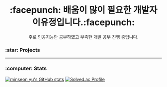 <h1 align="center" >:facepunch: 배움이 많이 필요한 개발자 이유정입니다.:facepunch:</h1>
<div align="center"> 주로 인공지능만 공부하였고 부족한 개발 공부 진행 중입니다.</div>
<h3>:star: Projects</h3>
<style bold>[ 2024.09.06 ~ 2024.12.05 ]</style>
<hr>

<h3>:computer: Stats</h3>




[![minseon yu's GitHub stats](https://github-readme-stats.vercel.app/api?username=zlwmxkdla)](https://github.com/zlwmxkdla/github-readme-stats)
[![Solved.ac Profile](http://mazassumnida.wtf/api/v2/generate_badge?boj=zlwmxkdla)](https://solved.ac/zlwmxkdla/)
<!--
**zlwmxkdla/zlwmxkdla** is a ✨ _special_ ✨ repository because its `README.md` (this file) appears on your GitHub profile.

Here are some ideas to get you started:

- 🔭 I’m currently working on ...
- 🌱 I’m currently learning ...
- 👯 I’m looking to collaborate on ...
- 🤔 I’m looking for help with ...
- 💬 Ask me about ...
- 📫 How to reach me: ...
- 😄 Pronouns: ...
- ⚡ Fun fact: ...
-->
